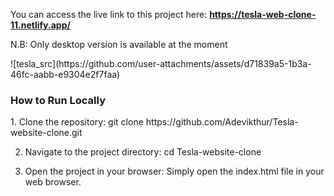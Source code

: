 You can access the live link to this project here: <strong>https://tesla-web-clone-11.netlify.app/</strong>
<p>N.B: Only desktop version is available at the moment</p>
![tesla_src](https://github.com/user-attachments/assets/d71839a5-1b3a-46fc-aabb-e9304e2f7faa)

<h3>How to Run Locally</h3>
1. Clone the repository: 
git clone https://github.com/Adevikthur/Tesla-website-clone.git

2. Navigate to the project directory: 
cd Tesla-website-clone

3. Open the project in your browser:
Simply open the index.html file in your web browser.

